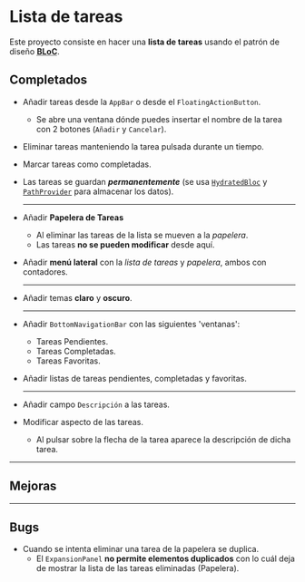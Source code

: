 # Lista de tareas

Este proyecto consiste en hacer una **lista de tareas** usando el patrón de diseño <abbr title="Business Logic Component">**BLoC**</abbr>.

## Completados

- Añadir tareas desde la ```AppBar``` o desde el ```FloatingActionButton```.
  - Se abre una ventana dónde puedes insertar el nombre de la tarea con 2 botones (```Añadir``` y ```Cancelar```).
- Eliminar tareas manteniendo la tarea pulsada durante un tiempo.
- Marcar tareas como completadas.
- Las tareas se guardan ***permanentemente*** (se usa [```HydratedBloc```](https://pub.dev/packages/hydrated_bloc) y [```PathProvider```](https://pub.dev/packages/path_provider) para almacenar los datos).

  ---

- Añadir **Papelera de Tareas**
  - Al eliminar las tareas de la lista se mueven a la *papelera*.
  - Las tareas **no se pueden modificar** desde aquí.
- Añadir **menú lateral** con la *lista de tareas* y *papelera*, ambos con contadores.

  ---

- Añadir temas **claro** y **oscuro**.

  ---

- Añadir ```BottomNavigationBar``` con las siguientes 'ventanas':
  - Tareas Pendientes.
  - Tareas Completadas.
  - Tareas Favoritas.

- Añadir listas de tareas pendientes, completadas y favoritas.

  ---

- Añadir campo ```Descripción``` a las tareas.
- Modificar aspecto de las tareas.
  - Al pulsar sobre la flecha de la tarea aparece la descripción de dicha tarea.

---

## Mejoras

---

## Bugs

- Cuando se intenta eliminar una tarea de la papelera se duplica.
  - El ```ExpansionPanel``` **no permite elementos duplicados** con lo cuál deja de mostrar la lista de las tareas eliminadas (Papelera).
